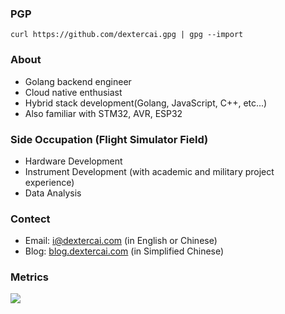 ### PGP
`curl https://github.com/dextercai.gpg | gpg --import`

### About
- Golang backend engineer
- Cloud native enthusiast
- Hybrid stack development(Golang, JavaScript, C++, etc...)
- Also familiar with STM32, AVR, ESP32

### Side Occupation (Flight Simulator Field)
- Hardware Development
- Instrument Development (with academic and military project experience)
- Data Analysis
 
### Contect
- Email: i@dextercai.com (in English or Chinese)
- Blog: [blog.dextercai.com](http://blog.dextercai.com) (in Simplified Chinese)

### Metrics

![](https://github-profile-summary-cards.vercel.app/api/cards/profile-details?username=dextercai&theme=default)
